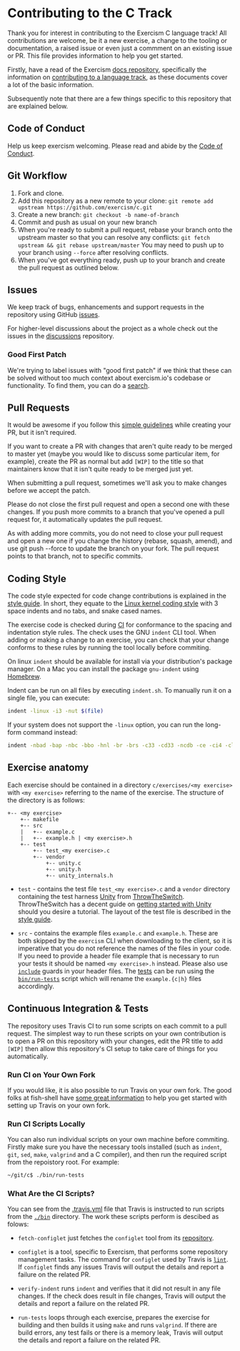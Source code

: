 # Contributing to the C Track

Thank you for interest in contributing to the Exercism C language track! 
All contributions are welcome, be it a new exercise, a change to the tooling or documentation, a raised issue or even just a commment on an existing issue or PR.
This file provides information to help you get started.

Firstly, have a read of the Exercism [docs repository](https://github.com/exercism/docs), specifically the information on [contributing to a language track](https://github.com/exercism/docs/blob/master/contributing-to-language-tracks/README.md), as these documents cover a lot of the basic information.

Subsequently note that there are a few things specific to this repository that are explained below.

## Code of Conduct

Help us keep exercism welcoming.
Please read and abide by the [Code of Conduct](https://github.com/exercism/exercism.io/blob/master/CODE_OF_CONDUCT.md).

## Git Workflow

1. Fork and clone.
2. Add this repository as a new remote to your clone: `git remote add upstream https://github.com/exercism/c.git`
3. Create a new branch: `git checkout -b name-of-branch`
4. Commit and push as usual on your new branch
5. When you're ready to submit a pull request, rebase your branch onto the upstream master so that you can resolve any conflicts: `git fetch upstream && git rebase upstream/master` You may need to push up to your branch using `--force` after resolving conflicts.
6. When you've got everything ready, push up to your branch and create the pull request as outlined below.

## Issues

We keep track of bugs, enhancements and support requests in the repository using GitHub [issues](https://github.com/exercism/c/issues).

For higher-level discussions about the project as a whole check out the issues in the [discussions](https://github.com/exercism/discussions/issues) repository.

### Good First Patch

We're trying to label issues with "good first patch" if we think that these can be solved without too much context about exercism.io's codebase or functionality. To find them, you can do a [search](https://github.com/exercism/c/labels/good%20first%20patch).

## Pull Requests

It would be awesome if you follow this [simple guidelines](https://github.com/exercism/docs/blob/master/contributing/pull-request-guidelines.md) while creating your PR, but it isn't required.

If you want to create a PR with changes that aren't quite ready to be merged to master yet (maybe you would like to discuss some  particular item, for example), create the PR as normal but add `[WIP]` to the title so that maintainers know that it isn't quite ready to be merged just yet.

When submitting a pull request, sometimes we'll ask you to make changes before we accept the patch.

Please do not close the first pull request and open a second one with these changes.
If you push more commits to a branch that you've opened a pull request for, it automatically updates the pull request.

As with adding more commits, you do not need to close your pull request and open a new one if you change the history (rebase, squash, amend), and use git push --force to update the branch on your fork. 
The pull request points to that branch, not to specific commits.

## Coding Style

The code style expected for code change contributions is explained in the [style guide](https://github.com/exercism/c/blob/master/docs/C_STYLE_GUIDE.md#indentation-and-format). 
In short, they equate to the [Linux kernel coding style](https://www.kernel.org/doc/html/latest/process/coding-style.html) with 3 space indents and no tabs, and snake cased names.

The exercise code is checked during [CI](https://github.com/exercism/c/blob/master/docs/CONTRIBUTING.md#continuous-integration--tests) for conformance to the spacing and indentation style rules. The check uses the GNU `indent` CLI tool.
When adding or making a change to an exercise, you can check that your change conforms to these rules by running the tool locally before commiting.

On linux `indent` should be available for install via your distribution's package manager. 
On a Mac you can install the package `gnu-indent` using [Homebrew](https://brew.sh).

Indent can be run on all files by executing `indent.sh`.
To manually run it on a single file, you can execute:

```bash
indent -linux -i3 -nut $(file)
```

If your system does not support the `-linux` option, you can run the long-form command instead:

```bash
indent -nbad -bap -nbc -bbo -hnl -br -brs -c33 -cd33 -ncdb -ce -ci4 -cli0 -d0 -di1 -nfc1 -i3 -nut -ip0 -l80 -lp -npcs -nprs -npsl -sai -saf -saw -ncs -nsc -sob -nfca -cp33 -ss -il1 $(file)
```

## Exercise anatomy

Each exercise should be contained in a directory `c/exercises/<my exercise>` with `<my exercise>` referring to the name of the exercise. 
The structure of the directory is as follows:

```
+-- <my exercise>
    +-- makefile
    +-- src
    |   +-- example.c
    |   +-- example.h | <my exercise>.h
    +-- test
        +-- test_<my exercise>.c
        +-- vendor
            +-- unity.c
            +-- unity.h
            +-- unity_internals.h
```

* `test` - contains the test file `test_<my exercise>.c` and a `vendor` directory containing the test harness [Unity](http://www.throwtheswitch.org/unity/) from [ThrowTheSwitch](http://www.throwtheswitch.org/#intro-1-section).
ThrowTheSwitch has a decent guide on [getting started with Unity](http://www.throwtheswitch.org/getting-started-with-unity/) should you desire a tutorial. The layout of the test file is described in the [style guide](https://github.com/exercism/c/blob/master/docs/C_STYLE_GUIDE.md#test-file-layout).

* `src` - contains the example files `example.c` and `example.h`. These are both skipped by the `exercism` CLI when downloading to the client, so it is imperative that you do not reference the names of the files in your code. 
If you need to provide a header file example that is necessary to run your tests it should be named `<my exercise>.h` instead.
Please also use [`include`](http://faculty.cs.niu.edu/~mcmahon/CS241/c241man/node90.html) guards in your header files. 
The [tests](https://github.com/wolf99/c/blob/improve-contributing-doc/docs/CONTRIBUTING.md#what-are-the-ci-scripts) can be run using the [`bin/run-tests`](https://github.com/exercism/c/blob/master/bin/run-tests) script which will rename the `example.{c|h}` files accordingly.

## Continuous Integration & Tests

The repository uses Travis CI to run some scripts on each commit to a pull request. 
The simplest way to run these scripts on your own contribution is to open a PR on this repository with your changes, edit the PR title to add `[WIP]` then allow this repository's CI setup to take care of things for you automatically.

### Run CI on Your Own Fork

If you would like, it is also possible to run Travis on your own fork. 
The good folks at fish-shell have [some great information](https://github.com/fish-shell/fish-shell/blob/master/CONTRIBUTING.md#travis-ci-build-and-test) to help you get started with setting up Travis on your own fork.

### Run CI Scripts Locally
You can also run individual scripts on your own machine before commiting. 
Firstly make sure you have the necessary tools installed (such as `indent`, `git`, `sed`, `make`, `valgrind` and a C compiler), and then run the required script from the repoistory root. For example:

```bash
~/git/c$ ./bin/run-tests
```

### What Are the CI Scripts?
You can see from the [.travis.yml](https://github.com/exercism/c/blob/master/.travis.yml) file that Travis is instructed to run scripts from the [`./bin`](https://github.com/exercism/c/tree/master/bin) directory. 
The work these scripts perform is descibed as folows:

- `fetch-configlet` just fetches the `configlet` tool from its [repository](https://github.com/exercism/configlet).

- `configlet` is a tool, specific to Exercism, that performs some repository management tasks. 
The command for `configlet` used by Travis is [`lint`](https://github.com/exercism/configlet/blob/master/README.md#lint). If `configlet` finds any issues Travis will output the details and report a failure on the related PR.

- `verify-indent` runs `indent` and verifies that it did not result in any file changes. 
If the check does result in file changes, Travis will output the details and report a failure on the related PR.

- `run-tests` loops through each exercise, prepares the exercise for building and then builds it using `make` and runs `valgrind`. 
If there are build errors, any test fails or there is a memory leak, Travis will output the details and report a failure on the related PR.
